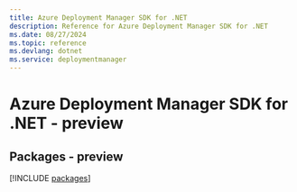 ```yaml
---
title: Azure Deployment Manager SDK for .NET
description: Reference for Azure Deployment Manager SDK for .NET
ms.date: 08/27/2024
ms.topic: reference
ms.devlang: dotnet
ms.service: deploymentmanager
---
```

# Azure Deployment Manager SDK for .NET - preview
## Packages - preview
[!INCLUDE [packages](deployment-manager-index.md)]